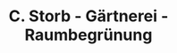 ---
title: "C. Storb - Gärtnerei - Raumbegrünung"
url: /saarbruecken/c-storb-gaertnerei-raumbegruenung/
shop: Blumen
---